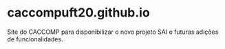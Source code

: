# caccompuft20.github.io
Site do CACCOMP para disponibilizar o novo projeto SAI e futuras adições de funcionalidades.

